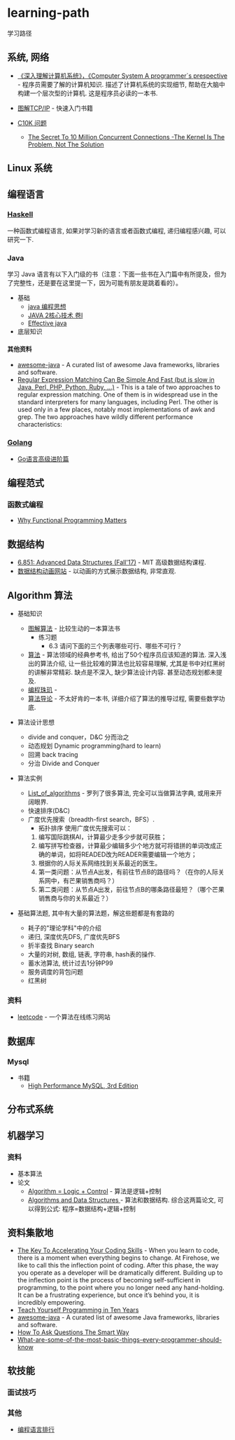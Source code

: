 # learning-path
学习路径

## 系统, 网络 
- [《深入理解计算机系统》，《Computer System A programmer`s prespective](https://book.douban.com/subject/26912767/) - 程序员需要了解的计算机知识. 描述了计算机系统的实现细节, 帮助在大脑中构建一个层次型的计算机. 这是程序员必读的一本书. 

- [图解TCP/IP](https://book.douban.com/subject/24737674/) - 快速入门书籍
- [C10K 问题](http://www.kegel.com/c10k.html) 
  - [The Secret To 10 Million Concurrent Connections -The Kernel Is The Problem, Not The Solution](http://highscalability.com/blog/2013/5/13/the-secret-to-10-million-concurrent-connections-the-kernel-i.html)
## Linux 系统

## 编程语言
### [Haskell](https://www.haskell.org/)
一种函数式编程语言, 如果对学习新的语言或者函数式编程, 递归编程感兴趣, 可以研究一下.

### Java

学习 Java 语言有以下入门级的书（注意：下面一些书在入门篇中有所提及，但为了完整性，还是要在这里提一下，因为可能有朋友是跳着看的）。

- 基础
  - [java 编程思想](https://book.douban.com/subject/2130190/)
  - [JAVA 2核心技术 卷Ⅰ](https://book.douban.com/subject/1781451/)
  - [Effective java](https://book.douban.com/subject/3360807/)
- 底层知识

#### 其他资料
- [awesome-java](https://github.com/akullpp/awesome-java) - A curated list of awesome Java frameworks, libraries and software.
- [Regular Expression Matching Can Be Simple And Fast (but is slow in Java, Perl, PHP, Python, Ruby, ...)](https://swtch.com/~rsc/regexp/regexp1.html) - This is a tale of two approaches to regular expression matching. One of them is in widespread use in the standard interpreters for many languages, including Perl. The other is used only in a few places, notably most implementations of awk and grep. The two approaches have wildly different performance characteristics:

### [Golang](https://golang.org/)
- [Go语言高级进阶篇](https://blog.csdn.net/column/details/gosenior.html)

## 编程范式
### 函数式编程
- [Why Functional Programming Matters](http://www.cse.chalmers.se/~rjmh/Papers/whyfp.html)

## 数据结构
- [6.851: Advanced Data Structures (Fall'17)](http://courses.csail.mit.edu/6.851/fall17/lectures/) - MIT 高级数据结构课程.
- [数据结构动画网站](https://www.cs.usfca.edu/~galles/visualization/Algorithms.html) - 以动画的方式展示数据结构, 非常直观.

## Algorithm 算法
- 基础知识
  - [图解算法](https://book.douban.com/subject/26979890/) - 比较生动的一本算法书
    - 练习题
      - 6.3 请问下面的三个列表哪些可行、哪些不可行？
  - [算法](https://book.douban.com/subject/10432347/) - 算法领域的经典参考书, 给出了50个程序员应该知道的算法. 深入浅出的算法介绍, 让一些比较难的算法也比较容易理解, 尤其是书中对红黑树的讲解非常精彩. 缺点是不深入, 缺少算法设计内容. 甚至动态规划都未提及. 
  - [编程珠玑](https://book.douban.com/subject/26302533/) - 
  - [算法导论](https://book.douban.com/subject/1885170/) - 不太好肯的一本书, 详细介绍了算法的推导过程, 需要些数学功底.
  
- 算法设计思想
  - divide and conquer，D&C 分而治之
  - 动态规划 Dynamic programming(hard to learn)
  - 回溯 back tracing
  - 分治 Divide and Conquer
  
- 算法实例
  - [List_of_algorithms](https://www.wikiwand.com/en/List_of_algorithms) - 罗列了很多算法, 完全可以当做算法字典, 或用来开阔眼界.
  - 快速排序(D&C) 
  - 广度优先搜索（breadth-first search，BFS）. 
    - 拓扑排序
    使用广度优先搜索可以：
    1. 编写国际跳棋AI，计算最少走多少步就可获胜；
    2. 编写拼写检查器，计算最少编辑多少个地方就可将错拼的单词改成正确的单词，如将READED改为READER需要编辑一个地方；
    3. 根据你的人际关系网络找到关系最近的医生。
    4. 第一类问题：从节点A出发，有前往节点B的路径吗？（在你的人际关系网中，有芒果销售商吗？）
    5. 第二类问题：从节点A出发，前往节点B的哪条路径最短？（哪个芒果销售商与你的关系最近？）
  
- 基础算法题, 其中有大量的算法题，解这些题都是有套路的
  - 耗子的"理论学科"中的介绍
  - 递归, 深度优先DFS, 广度优先BFS
  - 折半查找 Binary search
  - 大量的对树, 数组, 链表, 字符串, hash表的操作.
  - 蓄水池算法, 统计过去1分钟P99
  - 服务调度的背包问题
  - 红黑树
    
### 资料
- [leetcode](https://leetcode.com/) - 一个算法在线练习网站

## 数据库
### Mysql
- 书籍
  - [High Performance MySQL, 3rd Edition](https://book.douban.com/subject/10443458/) 

## 分布式系统


## 机器学习


### 资料
- 基本算法
- 论文
  - [Algorithm = Logic + Control](https://www.doc.ic.ac.uk/~rak/papers/algorithm%20=%20logic%20+%20control.pdf) - 算法是逻辑+控制
  - [Algorithms and Data Structures ](http://www.ethoberon.ethz.ch/WirthPubl/AD.pdf) - 算法和数据结构. 综合这两篇论文, 可以得到公式: 程序=数据结构+逻辑+控制

## 资料集散地
- [The Key To Accelerating Your Coding Skills](http://blog.thefirehoseproject.com/posts/learn-to-code-and-be-self-reliant/) - When you learn to code, there is a moment when everything begins to change. At Firehose, we like to call this the inflection point of coding. After this phase, the way you operate as a developer will be dramatically different. Building up to the inflection point is the process of becoming self-sufficient in programming, to the point where you no longer need any hand-holding. It can be a frustrating experience, but once it’s behind you, it is incredibly empowering. 
- [Teach Yourself Programming in Ten Years](http://norvig.com/21-days.html)
- [awesome-java](https://github.com/akullpp/awesome-java)  - A curated list of awesome Java frameworks, libraries and software. 
- [How To Ask Questions The Smart Way](http://www.catb.org/~esr/faqs/smart-questions.html)
- [What-are-some-of-the-most-basic-things-every-programmer-should-know](https://www.quora.com/What-are-some-of-the-most-basic-things-every-programmer-should-know)
## 软技能
### 面试技巧

### 其他
- [编程语言排行](https://www.tiobe.com/tiobe-index/)